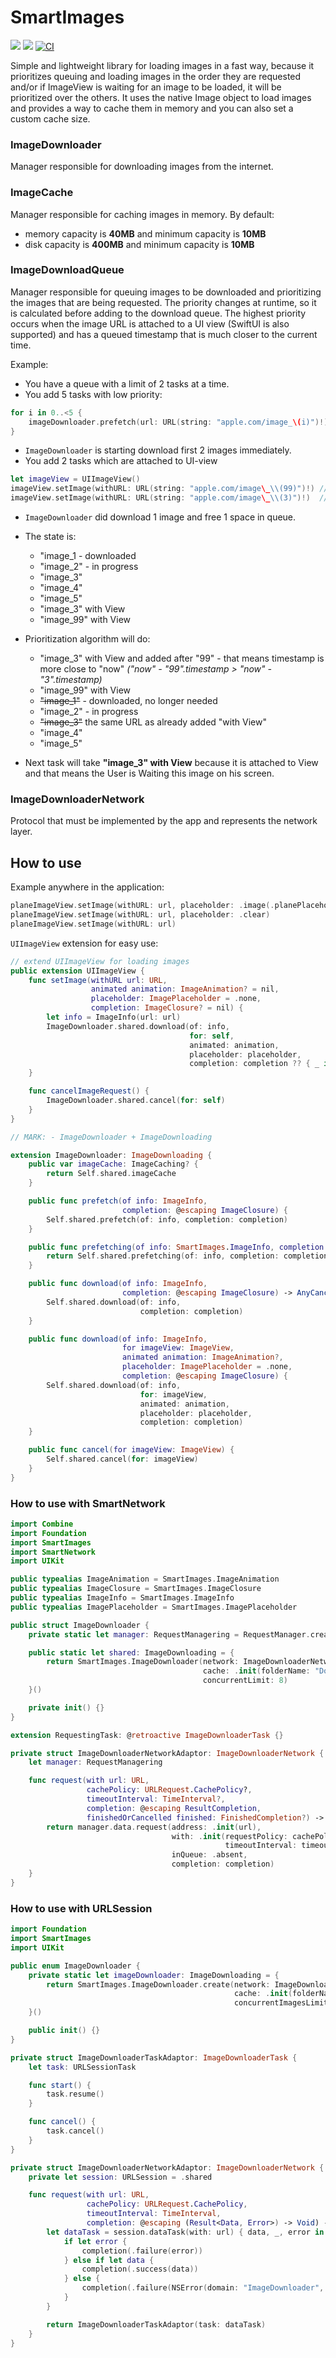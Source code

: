 # SmartImages
[![](https://img.shields.io/endpoint?url=https%3A%2F%2Fswiftpackageindex.com%2Fapi%2Fpackages%2FNikSativa%2FSmartImages%2Fbadge%3Ftype%3Dswift-versions)](https://swiftpackageindex.com/NikSativa/SmartImages)
[![](https://img.shields.io/endpoint?url=https%3A%2F%2Fswiftpackageindex.com%2Fapi%2Fpackages%2FNikSativa%2FSmartImages%2Fbadge%3Ftype%3Dplatforms)](https://swiftpackageindex.com/NikSativa/SmartImages)
[![CI](https://github.com/NikSativa/SmartImages/actions/workflows/swift_macos.yml/badge.svg)](https://github.com/NikSativa/SmartImages/actions/workflows/swift_macos.yml)

Simple and lightweight library for loading images in a fast way, because it prioritizes queuing and loading images in the order they are requested and/or if ImageView is waiting for an image to be loaded, it will be prioritized over the others. 
It uses the native Image object to load images and provides a way to cache them in memory and you can also set a custom cache size.

### ImageDownloader
Manager responsible for downloading images from the internet.

### ImageCache
Manager responsible for caching images in memory. 
By default: 
- memory capacity is **40MB** and minimum capacity is **10MB**
- disk capacity is **400MB** and minimum capacity is **10MB**

### ImageDownloadQueue
Manager responsible for queuing images to be downloaded and prioritizing the images that are being requested.
The priority changes at runtime, so it is calculated before adding to the download queue. The highest priority occurs when the image URL is attached to a UI view (SwiftUI is also supported) and has a queued timestamp that is much closer to the current time.

Example:
- You have a queue with a limit of 2 tasks at a time. 
- You add 5 tasks with low priority:

```swift
for i in 0..<5 {
    imageDownloader.prefetch(url: URL(string: "apple.com/image_\(i)")!)
}
```

- `ImageDownloader` is starting download first 2 images immediately.
- You add 2 tasks which are attached to UI-view

```swift
let imageView = UIImageView()
imageView.setImage(withURL: URL(string: "apple.com/image\_\\(99)")!) // new URL
imageView.setImage(withURL: URL(string: "apple.com/image\_\\(3)")!)  // <-- the same URL in queue
```

- `ImageDownloader` did download 1 image and free 1 space in queue. 
- The state is:
    - "image\_1 - downloaded
    - "image\_2" - in progress
    - "image\_3"
    - "image\_4"
    - "image\_5"
    - "image\_3" with View
    - "image\_99" with View 

- Prioritization algorithm will do:
    - "image\_3" with View and added after "99" - that means timestamp is more close to "now" *("now" - "99".timestamp > "now" - "3".timestamp)*
    - "image\_99" with View
    - ~~"image\_1"~~ - downloaded, no longer needed
    - "image\_2" - in progress
    - ~~"image\_3"~~ the same URL as already added "with View"
    - "image\_4"
    - "image\_5"

- Next task will take **"image\_3" with View** because it is attached to View and that means the User is Waiting this image on his screen.

### ImageDownloaderNetwork
Protocol that must be implemented by the app and represents the network layer.

## How to use

Example anywhere in the application:
```swift
planeImageView.setImage(withURL: url, placeholder: .image(.planePlaceholder))
planeImageView.setImage(withURL: url, placeholder: .clear)
planeImageView.setImage(withURL: url)
```

`UIImageView` extension for easy use:
```swift
// extend UIImageView for loading images
public extension UIImageView {
    func setImage(withURL url: URL,
                  animated animation: ImageAnimation? = nil,
                  placeholder: ImagePlaceholder = .none,
                  completion: ImageClosure? = nil) {
        let info = ImageInfo(url: url)
        ImageDownloader.shared.download(of: info,
                                        for: self,
                                        animated: animation,
                                        placeholder: placeholder,
                                        completion: completion ?? { _ in })
    }

    func cancelImageRequest() {
        ImageDownloader.shared.cancel(for: self)
    }
}

// MARK: - ImageDownloader + ImageDownloading

extension ImageDownloader: ImageDownloading {
    public var imageCache: ImageCaching? {
        return Self.shared.imageCache
    }

    public func prefetch(of info: ImageInfo,
                         completion: @escaping ImageClosure) {
        Self.shared.prefetch(of: info, completion: completion)
    }

    public func prefetching(of info: SmartImages.ImageInfo, completion: @escaping SmartImages.ImageClosure) -> AnyCancellable {
        return Self.shared.prefetching(of: info, completion: completion)
    }

    public func download(of info: ImageInfo,
                         completion: @escaping ImageClosure) -> AnyCancellable {
        Self.shared.download(of: info,
                             completion: completion)
    }

    public func download(of info: ImageInfo,
                         for imageView: ImageView,
                         animated animation: ImageAnimation?,
                         placeholder: ImagePlaceholder = .none,
                         completion: @escaping ImageClosure) {
        Self.shared.download(of: info,
                             for: imageView,
                             animated: animation,
                             placeholder: placeholder,
                             completion: completion)
    }

    public func cancel(for imageView: ImageView) {
        Self.shared.cancel(for: imageView)
    }
}
```

### How to use with SmartNetwork

```swift
import Combine
import Foundation
import SmartImages
import SmartNetwork
import UIKit

public typealias ImageAnimation = SmartImages.ImageAnimation
public typealias ImageClosure = SmartImages.ImageClosure
public typealias ImageInfo = SmartImages.ImageInfo
public typealias ImagePlaceholder = SmartImages.ImagePlaceholder

public struct ImageDownloader {
    private static let manager: RequestManagering = RequestManager.create() // <---- this is the place of your custom plugins, StopTheLine etc.

    public static let shared: ImageDownloading = {
        return SmartImages.ImageDownloader(network: ImageDownloaderNetworkAdaptor(manager: manager),
                                           cache: .init(folderName: "DownloadedImages"),
                                           concurrentLimit: 8)
    }()

    private init() {}
}

extension RequestingTask: @retroactive ImageDownloaderTask {}

private struct ImageDownloaderNetworkAdaptor: ImageDownloaderNetwork {
    let manager: RequestManagering

    func request(with url: URL,
                 cachePolicy: URLRequest.CachePolicy?,
                 timeoutInterval: TimeInterval?,
                 completion: @escaping ResultCompletion,
                 finishedOrCancelled finished: FinishedCompletion?) -> ImageDownloaderTask {
        return manager.data.request(address: .init(url),
                                    with: .init(requestPolicy: cachePolicy ?? .useProtocolCachePolicy,
                                                timeoutInterval: timeoutInterval ?? RequestSettings.timeoutInterval),
                                    inQueue: .absent,
                                    completion: completion)
    }
}
```

### How to use with URLSession

```swift
import Foundation
import SmartImages
import UIKit

public enum ImageDownloader {
    private static let imageDownloader: ImageDownloading = {
        return SmartImages.ImageDownloader.create(network: ImageDownloaderNetworkAdaptor(),
                                                  cache: .init(folderName: "DownloadedImages"),
                                                  concurrentImagesLimit: 8)
    }()

    public init() {}
}

private struct ImageDownloaderTaskAdaptor: ImageDownloaderTask {
    let task: URLSessionTask

    func start() {
        task.resume()
    }

    func cancel() {
        task.cancel()
    }
}

private struct ImageDownloaderNetworkAdaptor: ImageDownloaderNetwork {
    private let session: URLSession = .shared

    func request(with url: URL,
                 cachePolicy: URLRequest.CachePolicy,
                 timeoutInterval: TimeInterval,
                 completion: @escaping (Result<Data, Error>) -> Void) -> ImageDownloaderTask {
        let dataTask = session.dataTask(with: url) { data, _, error in
            if let error {
                completion(.failure(error))
            } else if let data {
                completion(.success(data))
            } else {
                completion(.failure(NSError(domain: "ImageDownloader", code: 0, userInfo: ["url": url])))
            }
        }

        return ImageDownloaderTaskAdaptor(task: dataTask)
    }
}
```

